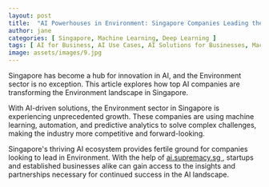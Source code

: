 ```yaml
---
layout: post
title:  "AI Powerhouses in Environment: Singapore Companies Leading the Charge"
author: jane
categories: [ Singapore, Machine Learning, Deep Learning ]
tags: [ AI for Business, AI Use Cases, AI Solutions for Businesses, Machine Learning Innovations, AI Companies ]
image: assets/images/9.jpg
---
```


Singapore has become a hub for innovation in AI, and the Environment sector is no exception. This article explores how top AI companies are transforming the Environment landscape in Singapore.

With AI-driven solutions, the Environment sector in Singapore is experiencing unprecedented growth. These companies are using machine learning, automation, and predictive analytics to solve complex challenges, making the industry more competitive and forward-looking.

Singapore's thriving AI ecosystem provides fertile ground for companies looking to lead in Environment. With the help of <a href="https://ai.supremacy.sg" target="_blank"> ai.supremacy.sg </a>, startups and established businesses alike can gain access to the insights and partnerships necessary for continued success in the AI landscape.

